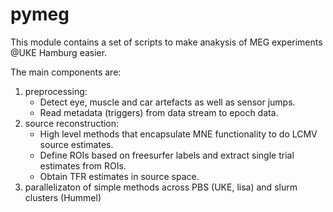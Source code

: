 # pymeg

This module contains a set of scripts to make anakysis of MEG experiments @UKE Hamburg easier.

The main components are:
 1. preprocessing: 
    - Detect eye, muscle and car artefacts as well as sensor jumps.
    - Read metadata (triggers) from data stream to epoch data.
 2. source reconstruction:
    - High level methods that encapsulate MNE functionality to do LCMV source estimates.
    - Define ROIs based on freesurfer labels and extract single trial estimates from ROIs.
    - Obtain TFR estimates in source space.
 3. parallelizaton of simple methods across PBS (UKE, lisa) and slurm clusters (Hummel)

